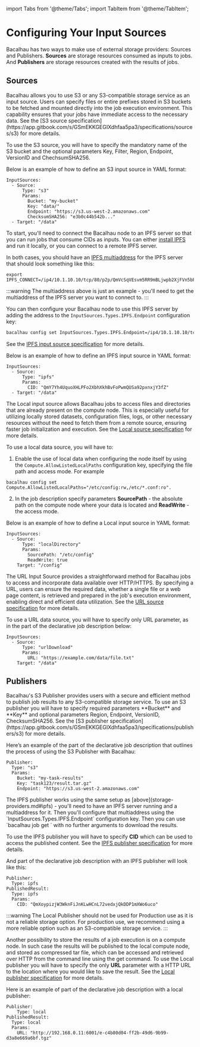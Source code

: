 import Tabs from '@theme/Tabs';
import TabItem from '@theme/TabItem';

# Configuring Your Input Sources

Bacalhau has two ways to make use of external storage providers: Sources and Publishers. **Sources** are storage resources consumed as inputs to jobs. And **Publishers** are storage resources created with the results of jobs.

## Sources

<Tabs>
<TabItem value="S3" label="S3">
Bacalhau allows you to use S3 or any S3-compatible storage service as an input source. Users can specify files or entire prefixes stored in S3 buckets to be fetched and mounted directly into the job execution environment. This capability ensures that your jobs have immediate access to the necessary data. See the [S3 source specification](https://app.gitbook.com/s/GSmEKKGEGIXdhfaa5pa3/specifications/sources/s3) for more details.

To use the S3 source, you will have to specify the mandatory name of the S3 bucket and the optional parameters Key, Filter, Region, Endpoint, VersionID and ChechsumSHA256.

Below is an example of how to define an S3 input source in YAML format:

```
InputSources:
  - Source:
      Type: "s3"
      Params:
        Bucket: "my-bucket"
        Key: "data/"
        Endpoint: "https://s3.us-west-2.amazonaws.com"
        ChecksumSHA256: "e3b0c44b542b..."
  - Target: "/data"
```
</TabItem>

<TabItem value="IPFS" label="IPFS">

To start, you'll need to connect the Bacalhau node to an IPFS server so that you can run jobs that consume CIDs as inputs. You can either [install IPFS](https://docs.ipfs.tech/install/) and run it locally, or you can connect to a remote IPFS server.

In both cases, you should have an [IPFS multiaddress](https://richardschneider.github.io/net-ipfs-core/articles/multiaddress.html) for the IPFS server that should look something like this:

```
export IPFS_CONNECT=/ip4/10.1.10.10/tcp/80/p2p/QmVcSqVEsvm5RR9mBLjwpb2XjFVn5bPdPL69mL8PH45pPC
```

:::warning
The multiaddress above is just an example - you'll need to get the multiaddress of the IPFS server you want to connect to.
:::

You can then configure your Bacalhau node to use this IPFS server by adding the address to the `InputSources.Types.IPFS.Endpoint` configuration key:

```bash
bacalhau config set InputSources.Types.IPFS.Endpoint=/ip4/10.1.10.10/tcp/80/p2p/QmVcSqVEsvm5RR9mBLjwpb2XjFVn5bPdPL69mL8PH45pPC
```

See the [IPFS input source specification](https://app.gitbook.com/s/GSmEKKGEGIXdhfaa5pa3/specifications/sources/ipfs) for more details.

Below is an example of how to define an IPFS input source in YAML format:

```
InputSources:
  - Source:
      Type: "ipfs"
      Params:
        CID: "QmY7Yh4UquoXHLPFo2XbhXkhBvFoPwmQUSa92pxnxjY3fZ"
  - Target: "/data"
```

</TabItem>

<TabItem value="Local" label="Local">

The Local input source allows Bacalhau jobs to access files and directories that are already present on the compute node. This is especially useful for utilizing locally stored datasets, configuration files, logs, or other necessary resources without the need to fetch them from a remote source, ensuring faster job initialization and execution. See the [Local source specification](https://app.gitbook.com/s/GSmEKKGEGIXdhfaa5pa3/specifications/sources/local) for more details.

To use a local data source, you will have to:

1. Enable the use of local data when configuring the node itself by using the `Compute.AllowListedLocalPaths` configuration key, specifying the file path and access mode. For example

```
bacalhau config set Compute.AllowListedLocalPaths="/etc/config:rw,/etc/*.conf:ro".
```

2. In the job description specify parameters **SourcePath** - the absolute path on the compute node where your data is located and **ReadWrite** - the access mode.

Below is an example of how to define a Local input source in YAML format:

```
InputSources:
  - Source:
      Type: "localDirectory"
      Params:
        SourcePath: "/etc/config"
        ReadWrite: true
    Target: "/config"
```

</TabItem>

<TabItem value="URL" label="URL">

The URL Input Source provides a straightforward method for Bacalhau jobs to access and incorporate data available over HTTP/HTTPS. By specifying a URL, users can ensure the required data, whether a single file or a web page content, is retrieved and prepared in the job's execution environment, enabling direct and efficient data utilization. See the [URL source specification](https://app.gitbook.com/s/GSmEKKGEGIXdhfaa5pa3/specifications/sources/url) for more details.

To use a URL data source, you will have to specify only URL parameter, as in the part of the declarative job description below:

```
InputSources:
  - Source:
      Type: "urlDownload"
      Params:
        URL: "https://example.com/data/file.txt"
    Target: "/data"
```

</TabItem>
</Tabs>

## Publishers

<Tabs>
<TabItem value="S3" label="S3">
Bacalhau's S3 Publisher provides users with a secure and efficient method to publish job results to any S3-compatible storage service. To use an S3 publisher you will have to specify required parameters **Bucket** and **Key** and optional parameters Region, Endpoint, VersionID, ChecksumSHA256. See the [S3 publisher specification](https://app.gitbook.com/s/GSmEKKGEGIXdhfaa5pa3/specifications/publishers/s3) for more details.

Here’s an example of the part of the declarative job description that outlines the process of using the S3 Publisher with Bacalhau:

```
Publisher:
  Type: "s3"
  Params:
    Bucket: "my-task-results"
    Key: "task123/result.tar.gz"
    Endpoint: "https://s3.us-west-2.amazonaws.com"
```
</TabItem>

<TabItem value="IPFS" label="IPFS">
The IPFS publisher works using the same setup as [above](storage-providers.md#ipfs) - you'll need to have an IPFS server running and a multiaddress for it. Then you'll configure that multiaddress using the `InputSources.Types.IPFS.Endpoint` configuration key. Then you can use `bacalhau job get <job-ID>` with no further arguments to download the results.

To use the IPFS publisher you will have to specify **CID** which can be used to access the published content. See the [IPFS publisher specification](https://app.gitbook.com/s/GSmEKKGEGIXdhfaa5pa3/specifications/publishers/ipfs) for more details.

And part of the declarative job description with an IPFS publisher will look like this:

```
Publisher:
  Type: ipfs
PublishedResult:
  Type: ipfs
  Params:
    CID: "QmXoypizjW3WknFiJnKLwHCnL72vedxjQkDDP1mXWo6uco"
```
</TabItem>

<TabItem value="Local" label="Local">
:::warning
The Local Publisher should not be used for Production use as it is not a reliable storage option. For production use, we recommend using a more reliable option such as an S3-compatible storage service.
:::

Another possibility to store the results of a job execution is on a compute node. In such case the results will be published to the local compute node, and stored as compressed tar file, which can be accessed and retrieved over HTTP from the command line using the get command. To use the Local publisher you will have to specify the only **URL** parameter with a HTTP URL to the location where you would like to save the result. See the [Local publisher specification](https://app.gitbook.com/s/GSmEKKGEGIXdhfaa5pa3/specifications/publishers/local) for more details.

Here is an example of part of the declarative job description with a local publisher:

```
Publisher:
    Type: local
PublishedResult:
  Type: local
  Params:
    URL: "http://192.168.0.11:6001/e-c4b80d04-ff2b-49d6-9b99-d3a8e669a6bf.tgz"
```
</TabItem>
</Tabs>
